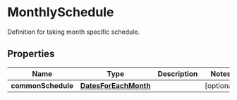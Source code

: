 

# MonthlySchedule

Definition for taking month specific schedule.

## Properties

Name | Type | Description | Notes
------------ | ------------- | ------------- | -------------
**commonSchedule** | [**DatesForEachMonth**](DatesForEachMonth.md) |  |  [optional]



